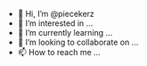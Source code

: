 - 👋 Hi, I’m @piecekerz
- 👀 I’m interested in ...
- 🌱 I’m currently learning ...
- 💞️ I’m looking to collaborate on ...
- 📫 How to reach me ...

<!---
piecekerz/piecekerz is a ✨ special ✨ repository because its `README.md` (this file) appears on your GitHub profile.
You can click the Preview link to take a look at your changes.
--->
